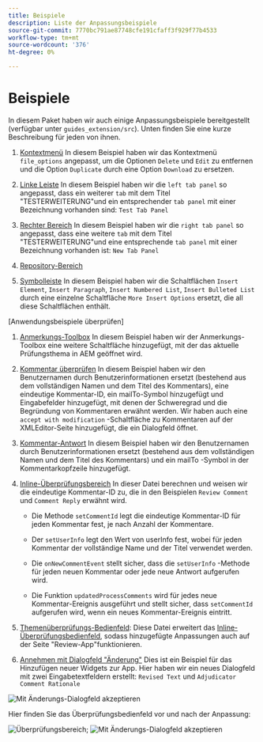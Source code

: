```yaml
---
title: Beispiele
description: Liste der Anpassungsbeispiele
source-git-commit: 7770bc791ae87748cfe191cfaff3f929f77b4533
workflow-type: tm+mt
source-wordcount: '376'
ht-degree: 0%

---
```



# Beispiele

In diesem Paket haben wir auch einige Anpassungsbeispiele bereitgestellt (verfügbar unter `guides_extension/src`). Unten finden Sie eine kurze Beschreibung für jeden von ihnen.

1. [Kontextmenü](./examples/file_options.ts)
In diesem Beispiel haben wir das Kontextmenü `file_options` angepasst, um die Optionen `Delete` und `Edit` zu entfernen und die Option `Duplicate` durch eine Option `Download` zu ersetzen.

2. [Linke Leiste](./examples/left_panel_container.ts)
In diesem Beispiel haben wir die `left tab panel` so angepasst, dass ein weiterer `tab` mit dem Titel &quot;TESTERWEITERUNG&quot;und ein entsprechender `tab panel` mit einer Bezeichnung vorhanden sind: `Test Tab Panel`

3. [Rechter Bereich](./examples/right_panel_container.ts)
In diesem Beispiel haben wir die `right tab panel` so angepasst, dass eine weitere `tab` mit dem Titel &quot;TESTERWEITERUNG&quot;und eine entsprechende `tab panel` mit einer Bezeichnung vorhanden ist: `New Tab Panel`

4. [Repository-Bereich](./examples/repository_panel.ts)

5. [Symbolleiste](./examples/toolbar.ts)
In diesem Beispiel haben wir die Schaltflächen `Insert Element`, `Insert Paragraph`, `Insert Numbered List`, `Insert Bulleted List` durch eine einzelne Schaltfläche `More Insert Options` ersetzt, die all diese Schaltflächen enthält.

[Anwendungsbeispiele überprüfen]

1. [Anmerkungs-Toolbox](./examples/review_app_examples/annotation_extension.ts)
In diesem Beispiel haben wir der Anmerkungs-Toolbox eine weitere Schaltfläche hinzugefügt, mit der das aktuelle Prüfungsthema in AEM geöffnet wird.

2. [Kommentar überprüfen](./examples/review_app_examples/review_comment.ts)
In diesem Beispiel haben wir den Benutzernamen durch Benutzerinformationen ersetzt (bestehend aus dem vollständigen Namen und dem Titel des Kommentars), eine eindeutige Kommentar-ID, ein mailTo-Symbol hinzugefügt und Eingabefelder hinzugefügt, mit denen der Schweregrad und die Begründung von Kommentaren erwähnt werden.
Wir haben auch eine `accept with modification` -Schaltfläche zu Kommentaren auf der XMLEditor-Seite hinzugefügt, die ein Dialogfeld öffnet.

3. [Kommentar-Antwort](./examples/review_app_examples/comment_reply.ts)
In diesem Beispiel haben wir den Benutzernamen durch Benutzerinformationen ersetzt (bestehend aus dem vollständigen Namen und dem Titel des Kommentars) und ein mailTo -Symbol in der Kommentarkopfzeile hinzugefügt.

4. [Inline-Überprüfungsbereich](./examples/review_app_examples/inline_review_panel.ts)
In dieser Datei berechnen und weisen wir die eindeutige Kommentar-ID zu, die in den Beispielen `Review Comment` und `Comment Reply` erwähnt wird.
   - Die Methode `setCommentId` legt die eindeutige Kommentar-ID für jeden Kommentar fest, je nach Anzahl der Kommentare.

   - Der `setUserInfo` legt den Wert von userInfo fest, wobei für jeden Kommentar der vollständige Name und der Titel verwendet werden.

   - Die `onNewCommentEvent` stellt sicher, dass die `setUserInfo` -Methode für jeden neuen Kommentar oder jede neue Antwort aufgerufen wird.

   - Die Funktion `updatedProcessComments` wird für jedes neue Kommentar-Ereignis ausgeführt und stellt sicher, dass `setCommentId` aufgerufen wird, wenn ein neues Kommentar-Ereignis eintritt.

5. [Themenüberprüfungs-Bedienfeld](./examples/review_app_examples/topic_reviews.ts): Diese Datei erweitert das [Inline-Überprüfungsbedienfeld](./examples/review_app_examples/inline_review_panel.ts), sodass hinzugefügte Anpassungen auch auf der Seite &quot;Review-App&quot;funktionieren.

6. [Annehmen mit Dialogfeld &quot;Änderung&quot;](./examples/review_app_examples/accept_with_modification_dialog.ts)
Dies ist ein Beispiel für das Hinzufügen neuer Widgets zur App. Hier haben wir ein neues Dialogfeld mit zwei Eingabetextfeldern erstellt: `Revised Text` und `Adjudicator Comment Rationale`

![Mit Änderungs-Dialogfeld akzeptieren](./imgs/accept_with_modification_dialogue.png)

Hier finden Sie das Überprüfungsbedienfeld vor und nach der Anpassung:

![Überprüfungsbereich;](./imgs/review_panel.png)
![Mit Änderungs-Dialogfeld akzeptieren](./imgs/customised_review_panel.png)
